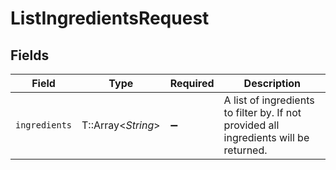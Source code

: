 # ListIngredientsRequest


## Fields

| Field                                                                                 | Type                                                                                  | Required                                                                              | Description                                                                           |
| ------------------------------------------------------------------------------------- | ------------------------------------------------------------------------------------- | ------------------------------------------------------------------------------------- | ------------------------------------------------------------------------------------- |
| `ingredients`                                                                         | T::Array<*String*>                                                                    | :heavy_minus_sign:                                                                    | A list of ingredients to filter by. If not provided all ingredients will be returned. |